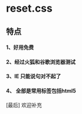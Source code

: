 # reset.css
## 特点
#### 1、好用免费 
#### 2、经过火狐和谷歌浏览器测试
#### 3、IE 只能说句对不起了
#### 4、 全部是常用标签包括html5
[最后] 欢迎补充 


